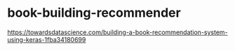 # book-building-recommender

https://towardsdatascience.com/building-a-book-recommendation-system-using-keras-1fba34180699
